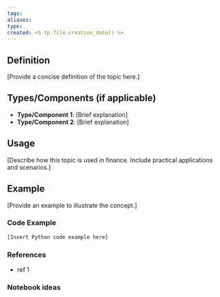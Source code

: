 ```yaml
---
tags: 
aliases: 
type: 
created: <% tp.file.creation_date() %>
---
```


## Definition
[Provide a concise definition of the topic here.]
## Types/Components (if applicable)
- **Type/Component 1**: [Brief explanation]
- **Type/Component 2**: [Brief explanation]
## Usage
[Describe how this topic is used in finance. Include practical applications and scenarios.]
## Example
[Provide an example to illustrate the concept.]
### Code Example
```python
[Insert Python code example here]
```
### References

- ref 1

### Notebook ideas

